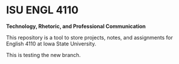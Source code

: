ISU ENGL 4110
==========
**Technology, Rhetoric, and Professional Communication**

This repository is a tool to store projects, notes, and assignments for English 4110 at Iowa State University.


This is testing the new branch.